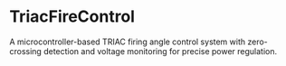 # TriacFireControl
A microcontroller-based TRIAC firing angle control system with zero-crossing detection and voltage monitoring for precise power regulation.
